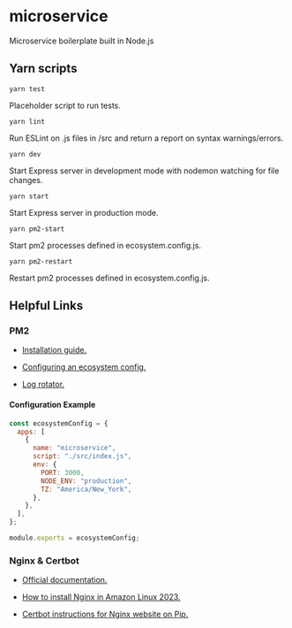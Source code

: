 # microservice

Microservice boilerplate built in Node.js

## Yarn scripts

`yarn test`

Placeholder script to run tests.

`yarn lint`

Run ESLint on .js files in /src and return a report on syntax warnings/errors.

`yarn dev`

Start Express server in development mode with nodemon watching for file changes.

`yarn start`

Start Express server in production mode.

`yarn pm2-start`

Start pm2 processes defined in ecosystem.config.js.

`yarn pm2-restart`

Restart pm2 processes defined in ecosystem.config.js.

## Helpful Links

### PM2

- [Installation guide.](https://pm2.io/docs/runtime/guide/installation/)

- [Configuring an ecosystem config.](https://pm2.keymetrics.io/docs/usage/application-declaration/)

- [Log rotator.](https://github.com/keymetrics/pm2-logrotate)

#### Configuration Example

```js
const ecosystemConfig = {
  apps: [
    {
      name: "microservice",
      script: "./src/index.js",
      env: {
        PORT: 3000,
        NODE_ENV: "production",
        TZ: "America/New_York",
      },
    },
  ],
};

module.exports = ecosystemConfig;
```

### Nginx & Certbot

- [Official documentation.](https://nginx.org/en/)

- [How to install Nginx in Amazon Linux 2023.](https://awswithatiq.com/how-to-install-nginx-in-amazon-linux-2023/)

- [Certbot instructions for Nginx website on Pip.](https://certbot.eff.org/instructions?ws=nginx&os=pip)
